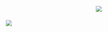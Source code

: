 <img align="right" src="https://visitor-badge.laobi.icu/badge?page_id=luciferx77.luciferx77" />

<h1 align="center">
    <img src="https://readme-typing-svg.herokuapp.com/?font=Righteous&size=35&center=true&vCenter=true&width=500&height=70&duration=4000&lines=Hi+There!+👋;+I'm+Om+Bhanushali!;" />
</h1>
